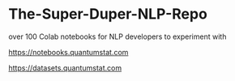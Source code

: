 # The-Super-Duper-NLP-Repo
over 100 Colab notebooks for NLP developers to experiment with

https://notebooks.quantumstat.com

https://datasets.quantumstat.com

